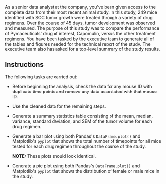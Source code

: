 As a senior data analyst at the company, you've been given access to the complete data from their most recent animal study. 
In this study, 249 mice identified with SCC tumor growth were treated through a variety of drug regimens. Over the course of 
45 days, tumor development was observed and measured. The purpose of this study was to compare the performance of Pymaceuticals' 
drug of interest, Capomulin, versus the other treatment regimens. You have been tasked by the executive team to generate all 
of the tables and figures needed for the technical report of the study. The executive team also has asked for a top-level summary 
of the study results.

## Instructions 

The following tasks are carried out:

* Before beginning the analysis, check the data for any mouse ID with duplicate time points and remove any data associated with 
that mouse ID.

* Use the cleaned data for the remaining steps.

* Generate a summary statistics table consisting of the mean, median, variance, standard deviation, and SEM of the tumor volume 
for each drug regimen.

* Generate a bar plot using both Pandas's `DataFrame.plot()` and Matplotlib's `pyplot` that shows the total number of timepoints 
for all mice tested for each drug regimen throughout the course of the study.

    **NOTE:** These plots should look identical.

* Generate a pie plot using both Pandas's `DataFrame.plot()` and Matplotlib's `pyplot` that shows the distribution of female or 
male mice in the study. 

